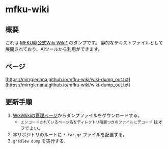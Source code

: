 # mfku-wiki

## 概要

これは [MFKU非公式Wiki Wiki*](https://wikiwiki.jp/mifai2024/) のダンプです。
静的なテキストファイルとして展開されており、AIツールから利用ができます。

## ページ

[https://mirrgieriana.github.io/mfku-wiki/wiki-dump_out.txt](https://mirrgieriana.github.io/mfku-wiki/wiki-dump_out.txt)

## 更新手順

1. [WikiWikiの管理ページ](https://c.wikiwiki.jp/wiki/mifai2024/advanced/dump)からダンプファイルをダウンロードする。
    - `エンコードされているページ名をディレクトリ階層つきのファイルにデコード` はオフでよい。 
2. 本リポジトリのルートに `*.tar.gz` ファイルを配置する。
3. `gradlew dump` を実行する.
